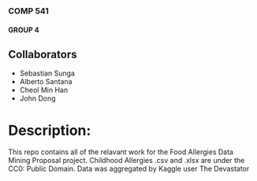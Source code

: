 ### COMP 541


#### GROUP 4 


## Collaborators
   * Sebastian Sunga
   * Alberto Santana
   * Cheol Min Han
   * John Dong



# Description:

This repo contains all of the relavant work for the Food Allergies Data Mining Proposal project.
Childhood Allergies .csv and .xlsx are under the CC0: Public Domain.
Data was aggregated by Kaggle user The Devastator
